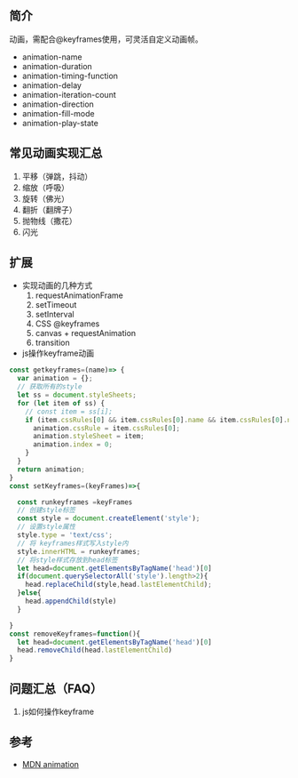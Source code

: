  

## 简介  
动画，需配合@keyframes使用，可灵活自定义动画帧。

- animation-name
- animation-duration
- animation-timing-function
- animation-delay
- animation-iteration-count
- animation-direction
- animation-fill-mode 
- animation-play-state

## 常见动画实现汇总
1. 平移（弹跳，抖动）
2. 缩放（呼吸）
3. 旋转（佛光）
4. 翻折（翻牌子）
5. 抛物线（撒花）
6. 闪光

## 扩展
- 实现动画的几种方式  
  1. requestAnimationFrame  
  2. setTimeout  
  3. setInterval  
  4. CSS @keyframes  
  5. canvas + requestAnimation
  6. transition
- js操作keyframe动画  
```js
const getkeyframes=(name)=> {
  var animation = {};
  // 获取所有的style
  let ss = document.styleSheets;
  for (let item of ss) {
    // const item = ss[i];
    if (item.cssRules[0] && item.cssRules[0].name && item.cssRules[0].name === name) {
      animation.cssRule = item.cssRules[0];
      animation.styleSheet = item;
      animation.index = 0;
    }
  }
  return animation;
}
const setKeyframes=(keyFrames)=>{

  const runkeyframes =keyFrames
  // 创建style标签
  const style = document.createElement('style');
  // 设置style属性
  style.type = 'text/css';
  // 将 keyframes样式写入style内
  style.innerHTML = runkeyframes;
  // 将style样式存放到head标签
  let head=document.getElementsByTagName('head')[0]
  if(document.querySelectorAll('style').length>2){
    head.replaceChild(style,head.lastElementChild);
  }else{
    head.appendChild(style)
  }

}
const removeKeyframes=function(){
  let head=document.getElementsByTagName('head')[0]
  head.removeChild(head.lastElementChild)
}
```
## 问题汇总（FAQ）
1. js如何操作keyframe

## 参考  
- [MDN animation](https://developer.mozilla.org/zh-CN/docs/Web/CSS/animation)  